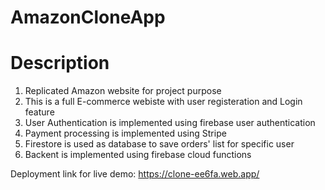 # AmazonCloneApp

# Description
1. Replicated Amazon website for project purpose
2. This is a full E-commerce webiste with user registeration and Login feature
3. User Authentication is implemented using firebase user authentication
4. Payment processing is implemented using Stripe 
5. Firestore is used as database to save orders' list for specific user
6. Backent is implemented using firebase cloud functions

Deployment link for live demo: https://clone-ee6fa.web.app/

